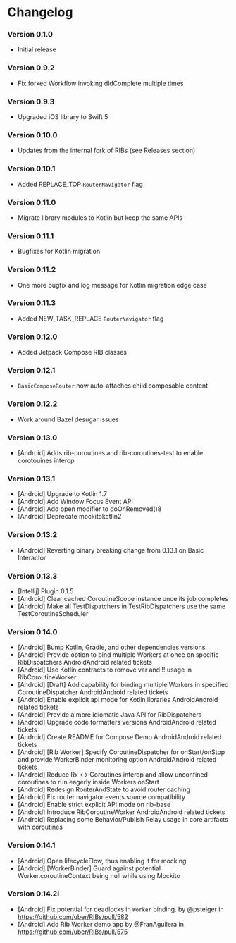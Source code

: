 # Changelog

### Version 0.1.0

* Initial release

### Version 0.9.2

* Fix forked Workflow invoking didComplete multiple times

### Version 0.9.3

* Upgraded iOS library to Swift 5

### Version 0.10.0

* Updates from the internal fork of RIBs (see Releases section)

### Version 0.10.1

* Added REPLACE_TOP `RouterNavigator` flag

### Version 0.11.0

* Migrate library modules to Kotlin but keep the same APIs

### Version 0.11.1

* Bugfixes for Kotlin migration

### Version 0.11.2

* One more bugfix and log message for Kotlin migration edge case

### Version 0.11.3

* Added NEW_TASK_REPLACE `RouterNavigator` flag

### Version 0.12.0

* Added Jetpack Compose RIB classes

### Version 0.12.1

* `BasicComposeRouter` now auto-attaches child composable content

### Version 0.12.2

* Work around Bazel desugar issues

### Version 0.13.0

* [Android] Adds rib-coroutines and rib-coroutines-test to enable corotouines interop

### Version 0.13.1

* [Android] Upgrade to Kotlin 1.7
* [Android] Add Window Focus Event API
* [Android] Add open modifier to doOnRemoved()8
* [Android] Deprecate mockitokotlin2

### Version 0.13.2
* [Android] Reverting binary breaking change from 0.13.1 on Basic Interactor

### Version 0.13.3
* [Intellij] Plugin 0.1.5 
* [Android] Clear cached CoroutineScope instance once its job completes 
* [Android] Make all TestDispatchers in TestRibDispatchers use the same TestCoroutineScheduler

### Version 0.14.0
* [Android] Bump Kotlin, Gradle, and other dependencies versions.
* [Android] Provide option to bind multiple Workers at once on specific RibDispatchers  AndroidAndroid related tickets
* [Android] Use Kotlin contracts to remove var and !! usage in RibCoroutineWorker
* [Android] [Draft] Add capability for binding multiple Workers in specified CoroutineDispatcher  AndroidAndroid related tickets
* [Android] Enable explicit api mode for Kotlin libraries  AndroidAndroid related tickets
* [Android] Provide a more idiomatic Java API for RibDispatchers
* [Android] Upgrade code formatters versions  AndroidAndroid related tickets
* [Android] Create README for Compose Demo  AndroidAndroid related tickets
* [Android] [Rib Worker] Specify CoroutineDispatcher for onStart/onStop and provide WorkerBinder monitoring option  AndroidAndroid related tickets
* [Android] Reduce Rx <-> Coroutines interop and allow unconfined coroutines to run eagerly inside Workers onStart
* [Android] Redesign RouterAndState to avoid router caching
* [Android] Fix router navigator events source compatibility
* [Android] Enable strict explicit API mode on rib-base
* [Android] Introduce RibCoroutineWorker  AndroidAndroid related tickets
* [Android] Replacing some Behavior/Publish Relay usage in core artifacts with coroutines

### Version 0.14.1
* [Android] Open lifecycleFlow, thus enabling it for mocking 
* [Android] [WorkerBinder] Guard against potential Worker.coroutineContext being null while using Mockito

### Version 0.14.2i
* [Android] Fix potential for deadlocks in `Worker` binding. by @psteiger in https://github.com/uber/RIBs/pull/582
* [Android] Add  Rib Worker demo app by @FranAguilera in https://github.com/uber/RIBs/pull/575
